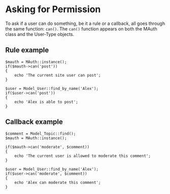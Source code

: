 # Asking for Permission

To ask if a user can do something, be it a rule or a callback, all goes through the same function: <code>can()</code>. The <code>can()</code> function appears on both the MAuth class and the User-Type objects.

## Rule example

	$mauth = MAuth::instance();
	if($mauth->can('post'))
	{
		echo 'The current site user can post';
	}
	
	$user = Model_User::find_by_name('Alex');
	if($user->can('post'))
	{
		echo 'Alex is able to post';
	}
	
## Callback example

	$comment = Model_Topic::find();
	$mauth = MAuth::instance();
	
	if($mauth->can('moderate', $comment))
	{
		echo 'The current user is allowed to moderate this comment';
	}
	
	$user = Model_User::find_by_name('Alex');
	if($user->can('moderate', $comment))
	{
		echo 'Alex can moderate this comment';
	}
